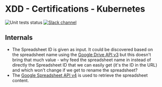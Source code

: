 # XDD - Certifications - Kubernetes

![Unit tests status](https://img.shields.io/github/workflow/status/xebia-france/certifications/Kubernetes%20Certifications%20unit%20tests?label=Unit%20tests)
[![Slack channel](https://img.shields.io/badge/Slack-%23xebia--data--driven-red?style=social&logo=slack&logoColor=black)](https://xebiafr.slack.com/archives/C9D5E48F2)

## Internals

- The Spreadsheet ID is given as input. It could be discovered based on the
  spreadsheet name using the [Google Drive API
  v3](https://developers.google.com/drive) but this doesn't bring that much
  value - why feed the spreadsheet name in instead of directly the Spreadsheet
  ID that we can easily get (it's the ID in the URL) and which won't change if
  we get to rename the spreadsheet?
- The [Google Spreadsheet API v4](https://developers.google.com/sheets/api) is
  used to retrieve the spreadsheet content.
